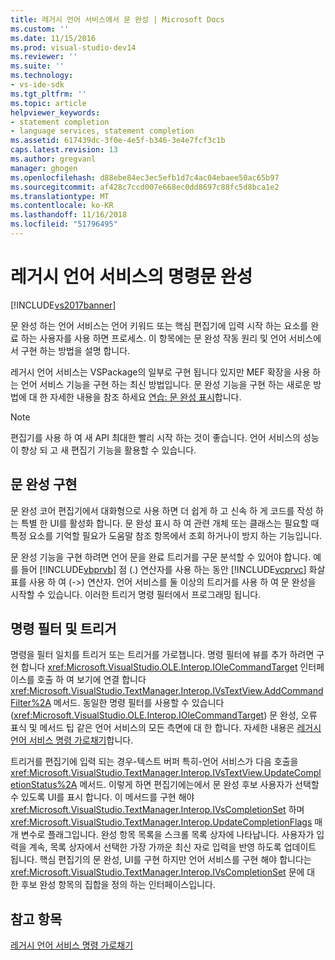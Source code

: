 ```yaml
---
title: 레거시 언어 서비스에서 문 완성 | Microsoft Docs
ms.custom: ''
ms.date: 11/15/2016
ms.prod: visual-studio-dev14
ms.reviewer: ''
ms.suite: ''
ms.technology:
- vs-ide-sdk
ms.tgt_pltfrm: ''
ms.topic: article
helpviewer_keywords:
- statement completion
- language services, statement completion
ms.assetid: 617439dc-3f0e-4e5f-b346-3e4e7fcf3c1b
caps.latest.revision: 13
ms.author: gregvanl
manager: ghogen
ms.openlocfilehash: d88ebe84ec3ec5efb1d7c4ac04ebaee50ac65b97
ms.sourcegitcommit: af428c7ccd007e668ec0dd8697c88fc5d8bca1e2
ms.translationtype: MT
ms.contentlocale: ko-KR
ms.lasthandoff: 11/16/2018
ms.locfileid: "51796495"
---
```

# <a name="statement-completion-in-a-legacy-language-service"></a>레거시 언어 서비스의 명령문 완성
[!INCLUDE[vs2017banner](../../includes/vs2017banner.md)]

문 완성 하는 언어 서비스는 언어 키워드 또는 핵심 편집기에 입력 시작 하는 요소를 완료 하는 사용자를 사용 하면 프로세스. 이 항목에는 문 완성 작동 원리 및 언어 서비스에서 구현 하는 방법을 설명 합니다.  
  
 레거시 언어 서비스는 VSPackage의 일부로 구현 됩니다 있지만 MEF 확장을 사용 하는 언어 서비스 기능을 구현 하는 최신 방법입니다. 문 완성 기능을 구현 하는 새로운 방법에 대 한 자세한 내용을 참조 하세요 [연습: 문 완성 표시](../../extensibility/walkthrough-displaying-statement-completion.md)합니다.  
  
> [!NOTE]
>  편집기를 사용 하 여 새 API 최대한 빨리 시작 하는 것이 좋습니다. 언어 서비스의 성능이 향상 되 고 새 편집기 기능을 활용할 수 있습니다.  
  
## <a name="implementing-statement-completion"></a>문 완성 구현  
 문 완성 코어 편집기에서 대화형으로 사용 하면 더 쉽게 하 고 신속 하 게 코드를 작성 하는 특별 한 UI를 활성화 합니다. 문 완성 표시 하 여 관련 개체 또는 클래스는 필요할 때 특정 요소를 기억할 필요가 도움말 참조 항목에서 조회 하거나이 방지 하는 기능입니다.  
  
 문 완성 기능을 구현 하려면 언어 문을 완료 트리거를 구문 분석할 수 있어야 합니다. 예를 들어 [!INCLUDE[vbprvb](../../includes/vbprvb-md.md)] 점 (.) 연산자를 사용 하는 동안 [!INCLUDE[vcprvc](../../includes/vcprvc-md.md)] 화살표를 사용 하 여 (->) 연산자. 언어 서비스를 둘 이상의 트리거를 사용 하 여 문 완성을 시작할 수 있습니다. 이러한 트리거 명령 필터에서 프로그래밍 됩니다.  
  
## <a name="command-filters-and-triggers"></a>명령 필터 및 트리거  
 명령을 필터 일치를 트리거 또는 트리거를 가로챕니다. 명령 필터에 뷰를 추가 하려면 구현 합니다 <xref:Microsoft.VisualStudio.OLE.Interop.IOleCommandTarget> 인터페이스를 호출 하 여 보기에 연결 합니다 <xref:Microsoft.VisualStudio.TextManager.Interop.IVsTextView.AddCommandFilter%2A> 메서드. 동일한 명령 필터를 사용할 수 있습니다 (<xref:Microsoft.VisualStudio.OLE.Interop.IOleCommandTarget>) 문 완성, 오류 표식 및 메서드 팁 같은 언어 서비스의 모든 측면에 대 한 합니다. 자세한 내용은 [레거시 언어 서비스 명령 가로채기](../../extensibility/internals/intercepting-legacy-language-service-commands.md)합니다.  
  
 트리거를 편집기에 입력 되는 경우-텍스트 버퍼 특히-언어 서비스가 다음 호출을 <xref:Microsoft.VisualStudio.TextManager.Interop.IVsTextView.UpdateCompletionStatus%2A> 메서드. 이렇게 하면 편집기에는에서 문 완성 후보 사용자가 선택할 수 있도록 UI를 표시 합니다. 이 메서드를 구현 해야 <xref:Microsoft.VisualStudio.TextManager.Interop.IVsCompletionSet> 하며 <xref:Microsoft.VisualStudio.TextManager.Interop.UpdateCompletionFlags> 매개 변수로 플래그입니다. 완성 항목 목록을 스크롤 목록 상자에 나타납니다. 사용자가 입력을 계속, 목록 상자에서 선택한 가장 가까운 최신 자로 입력을 반영 하도록 업데이트 됩니다. 핵심 편집기의 문 완성, UI를 구현 하지만 언어 서비스를 구현 해야 합니다는 <xref:Microsoft.VisualStudio.TextManager.Interop.IVsCompletionSet> 문에 대 한 후보 완성 항목의 집합을 정의 하는 인터페이스입니다.  
  
## <a name="see-also"></a>참고 항목  
 [레거시 언어 서비스 명령 가로채기](../../extensibility/internals/intercepting-legacy-language-service-commands.md)

